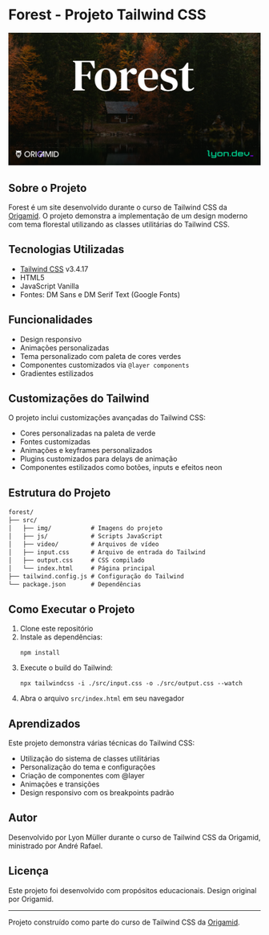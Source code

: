 # Forest - Projeto Tailwind CSS

![Projeto Forest](./src/img/cover.png)

## Sobre o Projeto

Forest é um site desenvolvido durante o curso de Tailwind CSS da [Origamid](https://www.origamid.com/). O projeto demonstra a implementação de um design moderno com tema florestal utilizando as classes utilitárias do Tailwind CSS.

## Tecnologias Utilizadas

- [Tailwind CSS](https://tailwindcss.com/) v3.4.17
- HTML5
- JavaScript Vanilla
- Fontes: DM Sans e DM Serif Text (Google Fonts)

## Funcionalidades

- Design responsivo
- Animações personalizadas
- Tema personalizado com paleta de cores verdes
- Componentes customizados via `@layer components`
- Gradientes estilizados

## Customizações do Tailwind

O projeto inclui customizações avançadas do Tailwind CSS:

- Cores personalizadas na paleta de verde
- Fontes customizadas
- Animações e keyframes personalizados
- Plugins customizados para delays de animação
- Componentes estilizados como botões, inputs e efeitos neon

## Estrutura do Projeto

```
forest/
├── src/
│   ├── img/           # Imagens do projeto
│   ├── js/            # Scripts JavaScript
│   ├── video/         # Arquivos de vídeo
│   ├── input.css      # Arquivo de entrada do Tailwind
│   ├── output.css     # CSS compilado
│   └── index.html     # Página principal
├── tailwind.config.js # Configuração do Tailwind
└── package.json       # Dependências
```

## Como Executar o Projeto

1. Clone este repositório
2. Instale as dependências:
   ```
   npm install
   ```
3. Execute o build do Tailwind:
   ```
   npx tailwindcss -i ./src/input.css -o ./src/output.css --watch
   ```
4. Abra o arquivo `src/index.html` em seu navegador

## Aprendizados

Este projeto demonstra várias técnicas do Tailwind CSS:

- Utilização do sistema de classes utilitárias
- Personalização do tema e configurações
- Criação de componentes com @layer
- Animações e transições
- Design responsivo com os breakpoints padrão

## Autor

Desenvolvido por Lyon Müller durante o curso de Tailwind CSS da Origamid, ministrado por André Rafael.

## Licença

Este projeto foi desenvolvido com propósitos educacionais. Design original por Origamid.

---

Projeto construído como parte do curso de Tailwind CSS da [Origamid](https://www.origamid.com/). 